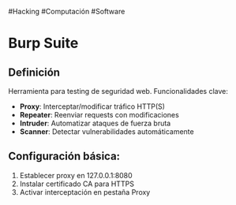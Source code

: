 #Hacking #Computación #Software 
# Burp Suite
## Definición
Herramienta para testing de seguridad web. Funcionalidades clave:

- **Proxy**: Interceptar/modificar tráfico HTTP(S)
- **Repeater**: Reenviar requests con modificaciones
- **Intruder**: Automatizar ataques de fuerza bruta
- **Scanner**: Detectar vulnerabilidades automáticamente

## Configuración básica:
1. Establecer proxy en 127.0.0.1:8080
2. Instalar certificado CA para HTTPS
3. Activar interceptación en pestaña Proxy